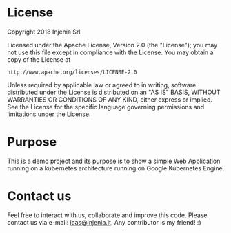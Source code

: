 # License

Copyright 2018 Injenia Srl

Licensed under the Apache License, Version 2.0 (the "License");
you may not use this file except in compliance with the License.
You may obtain a copy of the License at

    http://www.apache.org/licenses/LICENSE-2.0

Unless required by applicable law or agreed to in writing, software
distributed under the License is distributed on an "AS IS" BASIS,
WITHOUT WARRANTIES OR CONDITIONS OF ANY KIND, either express or implied.
See the License for the specific language governing permissions and
limitations under the License.

# Purpose
This is a demo project and its purpose is to show a simple Web Application running on a kubernetes architecture running on Google Kubernetes Engine.

# Contact us
Feel free to interact with us, collaborate and improve this code. Please contact us via e-mail: iaas@injenia.it. Any contributor is my friend! :)